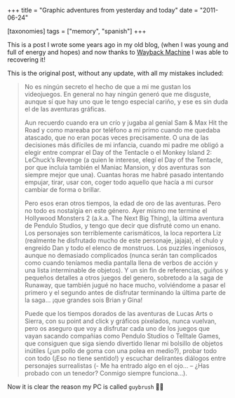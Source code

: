 +++
title = "Graphic adventures from yesterday and today"
date = "2011-06-24"

[taxonomies]
tags = ["memory", "spanish"]
+++

This is a post I wrote some years ago in my old blog, (when I was young and full of 
energy and hopes) and now thanks to [Wayback Machine](https://web.archive.org/) I was 
able to recovering it!

This is the original post, without any update, with all my mistakes included:

> No es ningún secreto el hecho de que a mi me gustan los videojuegos. En general no hay 
> ningún generó que me disguste, aunque sí que hay uno que le tengo especial cariño, y 
> ese es sin duda el de las aventuras gráficas.
> 
> Aun recuerdo cuando era un crío y jugaba al genial Sam & Max Hit the Road y como 
> mareaba por teléfono a mi primo cuando me quedaba atascado, que no eran pocas veces 
> precisamente. O una de las decisiones más difíciles de mi infancia, cuando mi padre me 
> obligó a elegir entre comprar el Day of the Tentacle o el Monkey Island 2: LeChuck’s 
> Revenge (a quien le interese, elegí el Day of the Tentacle, por que incluía también el 
> Maniac Mansion, y dos aventuras son siempre mejor que una). Cuantas horas me habré 
> pasado intentando empujar, tirar, usar con, coger todo aquello que hacía a mi cursor 
> cambiar de forma o brillar.
> 
> Pero esos eran otros tiempos, la edad de oro de las aventuras. Pero no todo es 
> nostalgia en este género. Ayer mismo me termine el Hollywood Monsters 2 (a.k.a. The 
> Next Big Thing), la última aventura de Pendulo Studios, y tengo que decir que disfruté 
> como un enano. Los personajes son terriblemente carismáticos, la loca reportera Liz 
> (realmente he disfrutado mucho de este personaje, jajaja), el chulo y engreído Dan y 
> todo el elenco de monstruos. Los puzzles ingeniosos, aunque no demasiado complicados 
> (nunca serán tan complicados como cuando teníamos media pantalla llena de verbos de 
> acción y una lista interminable de objetos). Y un sin fin de referencias, guiños y 
> pequeños detalles a otros juegos del genero, sobretodo a la saga de Runaway, que 
> también jugué no hace mucho, volviéndome a pasar el primero y el segundo antes de 
> disfrutar terminando la última parte de la saga… ¡que grandes sois Brian y Gina!
> 
> Puede que los tiempos dorados de las aventuras de Lucas Arts o Sierra, con su point 
> and click y gráficos pixelados, nunca vuelvan, pero os aseguro que voy a disfrutar 
> cada uno de los juegos que vayan sacando compañias como Pendulo Studios o Telltale 
> Games, que consiguen que siga siendo divertido llenar mi bolsillo de objetos inútiles 
> (¿un pollo de goma con una polea en medio?), probar todo con todo (¡Eso no tiene 
> sentido!) y escuchar delirantes diálogos entre personajes surrealistas (- Me ha 
> entrado algo en el ojo… – ¿Has probado con un tenedor? Conmigo siempre funciona…).
>

Now it is clear the reason my PC is called `guybrush` 🏴‍☠️
